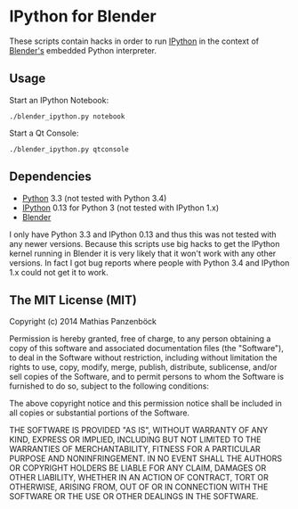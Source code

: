 IPython for Blender
===================

These scripts contain hacks in order to run [IPython][1] in the context of [Blender's][2]
embedded Python interpreter.

[1]: http://ipython.org/
[2]: http://www.blender.org/

Usage
-----

Start an IPython Notebook:

	./blender_ipython.py notebook


Start a Qt Console:

	./blender_ipython.py qtconsole

Dependencies
------------

 * [Python][3] 3.3 (not tested with Python 3.4)
 * [IPython][1] 0.13 for Python 3 (not tested with IPython 1.x)
 * [Blender][2]

I only have Python 3.3 and IPython 0.13 and thus this was not tested with any newer versions. Because this scripts use big hacks to get the IPython kernel running in Blender it is very likely that it won't work with any other versions. In fact I got bug reports where people with Python 3.4 and IPython 1.x could not get it to work.

[3]: https://www.python.org/

The MIT License (MIT)
---------------------

Copyright (c) 2014 Mathias Panzenböck

Permission is hereby granted, free of charge, to any person obtaining a copy
of this software and associated documentation files (the "Software"), to deal
in the Software without restriction, including without limitation the rights
to use, copy, modify, merge, publish, distribute, sublicense, and/or sell
copies of the Software, and to permit persons to whom the Software is
furnished to do so, subject to the following conditions:

The above copyright notice and this permission notice shall be included in
all copies or substantial portions of the Software.

THE SOFTWARE IS PROVIDED "AS IS", WITHOUT WARRANTY OF ANY KIND, EXPRESS OR
IMPLIED, INCLUDING BUT NOT LIMITED TO THE WARRANTIES OF MERCHANTABILITY,
FITNESS FOR A PARTICULAR PURPOSE AND NONINFRINGEMENT. IN NO EVENT SHALL THE
AUTHORS OR COPYRIGHT HOLDERS BE LIABLE FOR ANY CLAIM, DAMAGES OR OTHER
LIABILITY, WHETHER IN AN ACTION OF CONTRACT, TORT OR OTHERWISE, ARISING FROM,
OUT OF OR IN CONNECTION WITH THE SOFTWARE OR THE USE OR OTHER DEALINGS IN
THE SOFTWARE.
